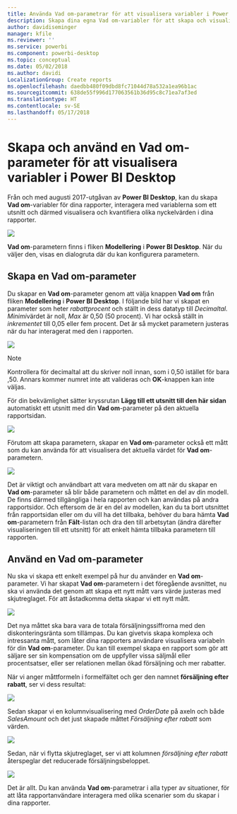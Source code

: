 ```yaml
---
title: Använda Vad om-parametrar för att visualisera variabler i Power BI Desktop
description: Skapa dina egna Vad om-variabler för att skapa och visualisera variabler i Power BI-rapporter
author: davidiseminger
manager: kfile
ms.reviewer: ''
ms.service: powerbi
ms.component: powerbi-desktop
ms.topic: conceptual
ms.date: 05/02/2018
ms.author: davidi
LocalizationGroup: Create reports
ms.openlocfilehash: daedbb480f09dbd8fc71044d78a532a1ea96b1ac
ms.sourcegitcommit: 638de55f996d177063561b36d95c8c71ea7af3ed
ms.translationtype: HT
ms.contentlocale: sv-SE
ms.lasthandoff: 05/17/2018
---
```

# <a name="create-and-use-a-what-if-parameter-to-visualize-variables-in-power-bi-desktop"></a>Skapa och använd en Vad om-parameter för att visualisera variabler i Power BI Desktop
Från och med augusti 2017-utgåvan av **Power BI Desktop**, kan du skapa **Vad om**-variabler för dina rapporter, interagera med variablerna som ett utsnitt och därmed visualisera och kvantifiera olika nyckelvärden i dina rapporter.

![](media/desktop-what-if/what-if_01.png)

**Vad om**-parametern finns i fliken **Modellering** i **Power BI Desktop**. När du väljer den, visas en dialogruta där du kan konfigurera parametern.

## <a name="creating-a-what-if-parameter"></a>Skapa en Vad om-parameter
Du skapar en **Vad om**-parameter genom att välja knappen **Vad om** från fliken **Modellering** i **Power BI Desktop**. I följande bild har vi skapat en parameter som heter *rabattprocent* och ställt in dess datatyp till *Decimaltal.* *Minimi*värdet är noll, *Max* är 0,50 (50 procent). Vi har också ställt in *inkrementet* till 0,05 eller fem procent. Det är så mycket parametern justeras när du har interagerat med den i rapporten.

![](media/desktop-what-if/what-if_02.png)

> [!NOTE]
> Kontrollera för decimaltal att du skriver noll innan, som i 0,50 istället för bara ,50. Annars kommer numret inte att valideras och **OK**-knappen kan inte väljas.
> 
> 

För din bekvämlighet sätter kryssrutan **Lägg till ett utsnitt till den här sidan** automatiskt ett utsnitt med din **Vad om**-parameter på den aktuella rapportsidan.

![](media/desktop-what-if/what-if_03.png)

Förutom att skapa parametern, skapar en **Vad om**-parameter också ett mått som du kan använda för att visualisera det aktuella värdet för **Vad om**-parametern.

![](media/desktop-what-if/what-if_04.png)

Det är viktigt och användbart att vara medveten om att när du skapar en **Vad om**-parameter så blir både parametern och måttet en del av din modell. De finns därmed tillgängliga i hela rapporten och kan användas på andra rapportsidor. Och eftersom de är en del av modellen, kan du ta bort utsnittet från rapportsidan eller om du vill ha det tillbaka, behöver du bara hämta **Vad om**-parametern från **Fält**-listan och dra den till arbetsytan (ändra därefter visualiseringen till ett utsnitt) för att enkelt hämta tillbaka parametern till rapporten.

## <a name="using-a-what-if-parameter"></a>Använd en Vad om-parameter
Nu ska vi skapa ett enkelt exempel på hur du använder en **Vad om**-parameter. Vi har skapat **Vad om**-parametern i det föregående avsnittet, nu ska vi använda det genom att skapa ett nytt mått vars värde justeras med skjutreglaget. För att åstadkomma detta skapar vi ett nytt mått.

![](media/desktop-what-if/what-if_05.png)

Det nya måttet ska bara vara de totala försäljningssiffrorna med den diskonteringsränta som tillämpas. Du kan givetvis skapa komplexa och intressanta mått, som låter dina rapporters användare visualisera variabeln för din **Vad om**-parameter. Du kan till exempel skapa en rapport som gör att säljare ser sin kompensation om de uppfyller vissa säljmål eller procentsatser, eller ser relationen mellan ökad försäljning och mer rabatter.

När vi anger måttformeln i formelfältet och ger den namnet **försäljning efter rabatt**, ser vi dess resultat:

![](media/desktop-what-if/what-if_06.png)

Sedan skapar vi en kolumnvisualisering med *OrderDate* på axeln och både *SalesAmount* och det just skapade måttet *Försäljning efter rabatt* som värden.

![](media/desktop-what-if/what-if_07.png)

Sedan, när vi flytta skjutreglaget, ser vi att kolumnen *försäljning efter rabatt* återspeglar det reducerade försäljningsbeloppet.

![](media/desktop-what-if/what-if_08.png)

Det är allt. Du kan använda **Vad om**-parametrar i alla typer av situationer, för att låta rapportanvändare interagera med olika scenarier som du skapar i dina rapporter.

